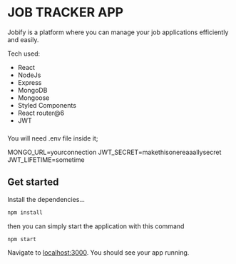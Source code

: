 # JOB TRACKER APP

Jobify is a platform where you can manage your job applications
efficiently and easily.


Tech used:

- React
- NodeJs
- Express
- MongoDB
- Mongoose
- Styled Components
- React router@6
- JWT

###

You will need .env file inside it;

MONGO_URL=yourconnection
JWT_SECRET=makethisonereaaallysecret
JWT_LIFETIME=sometime

## Get started

Install the dependencies...

```bash
npm install
```

then you can simply start the application with this command

```bash
npm start
```

Navigate to [localhost:3000](http://localhost:3000). You should see your app running.
